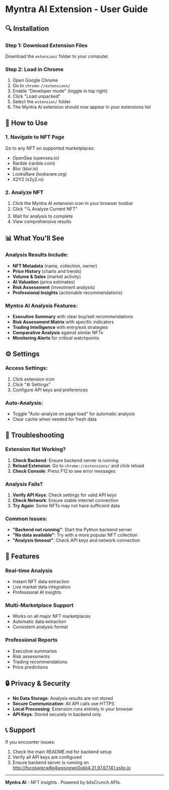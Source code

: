 # Myntra AI Extension - User Guide

## 🔍 Installation

### Step 1: Download Extension Files
Download the `extension/` folder to your computer.

### Step 2: Load in Chrome
1. Open Google Chrome
2. Go to `chrome://extensions/`
3. Enable "Developer mode" (toggle in top right)
4. Click "Load unpacked"
5. Select the `extension/` folder
6. The Myntra AI extension should now appear in your extensions list

## 🎯 How to Use

### 1. Navigate to NFT Page
Go to any NFT on supported marketplaces:
- OpenSea (opensea.io)
- Rarible (rarible.com)
- Blur (blur.io)
- LooksRare (looksrare.org)
- X2Y2 (x2y2.io)

### 2. Analyze NFT
1. Click the Myntra AI extension icon in your browser toolbar
2. Click "🔍 Analyze Current NFT"
3. Wait for analysis to complete
4. View comprehensive results

## 📊 What You'll See

### Analysis Results Include:
- **NFT Metadata** (name, collection, owner)
- **Price History** (charts and trends)
- **Volume & Sales** (market activity)
- **AI Valuation** (price estimates)
- **Risk Assessment** (investment analysis)
- **Professional Insights** (actionable recommendations)

### Myntra AI Analysis Features:
- **Executive Summary** with clear buy/sell recommendations
- **Risk Assessment Matrix** with specific indicators
- **Trading Intelligence** with entry/exit strategies
- **Comparative Analysis** against similar NFTs
- **Monitoring Alerts** for critical watchpoints

## ⚙️ Settings

### Access Settings:
1. Click extension icon
2. Click "⚙️ Settings"
3. Configure API keys and preferences

### Auto-Analysis:
- Toggle "Auto-analyze on page load" for automatic analysis
- Clear cache when needed for fresh data

## 🔧 Troubleshooting

### Extension Not Working?
1. **Check Backend**: Ensure backend server is running
2. **Reload Extension**: Go to `chrome://extensions/` and click reload
3. **Check Console**: Press F12 to see error messages

### Analysis Fails?
1. **Verify API Keys**: Check settings for valid API keys
2. **Check Network**: Ensure stable internet connection
3. **Try Again**: Some NFTs may not have sufficient data

### Common Issues:
- **"Backend not running"**: Start the Python backend server
- **"No data available"**: Try with a more popular NFT collection
- **"Analysis timeout"**: Check API keys and network connection

## 📱 Features

### Real-time Analysis
- Instant NFT data extraction
- Live market data integration
- Professional AI insights

### Multi-Marketplace Support
- Works on all major NFT marketplaces
- Automatic data extraction
- Consistent analysis format

### Professional Reports
- Executive summaries
- Risk assessments
- Trading recommendations
- Price predictions

## 🔒 Privacy & Security

- **No Data Storage**: Analysis results are not stored
- **Secure Communication**: All API calls use HTTPS
- **Local Processing**: Extension runs entirely in your browser
- **API Keys**: Stored securely in backend only

## 📞 Support

If you encounter issues:
1. Check the main README.md for backend setup
2. Verify all API keys are configured
3. Ensure backend server is running on http://fscgswgcw8g4wooogwo0okk4.31.97.67.141.sslip.io

---

**Myntra AI** - NFT insights . Powered by bitsCrunch APIs. 